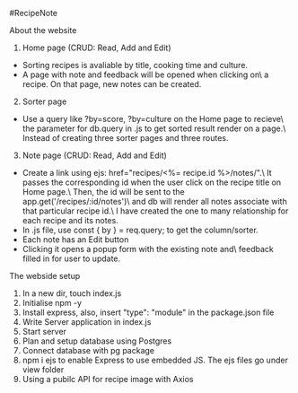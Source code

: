 #RecipeNote

About the website
1. Home page (CRUD: Read, Add and Edit)
 - Sorting recipes is avaliable by title, cooking time and culture.
 - A page with note and feedback will be opened when clicking on\ a recipe. On that page, new notes can be created. 
2. Sorter page
- Use a query like ?by=score, ?by=culture on the Home page to recieve\ the parameter for db.query in .js to get sorted result render on a page.\ Instead of creating three sorter pages and three routes. 
3. Note page (CRUD: Read, Add and Edit)
 - Create a link using ejs: href="recipes/<%= recipe.id %>/notes/".\ It passes the corresponding id when the user click on the recipe title on Home page.\ Then, the id will be sent to the app.get('/recipes/:id/notes')\ and db will render all notes associate with that particular recipe id.\ I have created the one to many relationship for each recipe and its notes. 
 - In .js file, use const { by } = req.query; to get the column/sorter. 
 - Each note has an Edit button
  - Clicking it opens a popup form with the existing note and\ feedback filled in for user to update.


The webside setup
1. In a new dir, touch index.js
2. Initialise npm -y
3. Install express, also, insert "type": "module" in the package.json file
4. Write Server application in index.js
5. Start server
6. Plan and setup database using Postgres
7. Connect database with pg package
8. npm i ejs to enable Express to use embedded JS. The ejs files go under view folder
9. Using a pubilc API for recipe image with Axios




